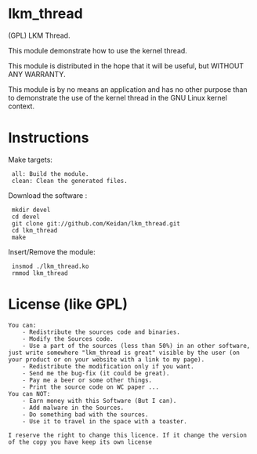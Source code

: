 lkm_thread
===

(GPL) LKM Thread.


This module demonstrate how to use the kernel thread.

This module is distributed in the hope that it will be useful, but WITHOUT ANY WARRANTY.

This module is by no means an application and has no other purpose than to demonstrate the use of the kernel thread in the GNU Linux kernel context.



Instructions
============


Make targets:

     all: Build the module.
     clean: Clean the generated files.


Download the software :

     mkdir devel
     cd devel
     git clone git://github.com/Keidan/lkm_thread.git
     cd lkm_thread
     make


Insert/Remove the module:

     insmod ./lkm_thread.ko
     rmmod lkm_thread
	


License (like GPL)
==================

	You can:
		- Redistribute the sources code and binaries.
		- Modify the Sources code.
		- Use a part of the sources (less than 50%) in an other software, just write somewhere "lkm_thread is great" visible by the user (on your product or on your website with a link to my page).
		- Redistribute the modification only if you want.
		- Send me the bug-fix (it could be great).
		- Pay me a beer or some other things.
		- Print the source code on WC paper ...
	You can NOT:
		- Earn money with this Software (But I can).
		- Add malware in the Sources.
		- Do something bad with the sources.
		- Use it to travel in the space with a toaster.
	
	I reserve the right to change this licence. If it change the version of the copy you have keep its own license


